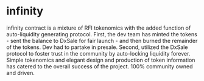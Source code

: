 # infinity

infinity contract is a mixture of RFI tokenomics with the added function of auto-liquidity generating protocol. First, the dev team has minted the tokens - sent the balance to DxSale for fair launch - and then burned the remainder of the tokens. Dev had to partake in presale. Second, utilized the DxSale protocol to foster trust in the community by auto-locking liquidity forever. Simple tokenomics and elegant design and production of token information has catered to the overall success of the project. 100% community owned and driven.
